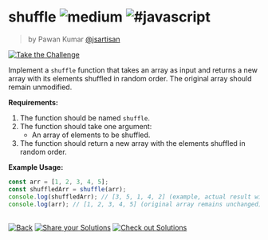 <!--info-header-start--><h1>shuffle <img src="https://img.shields.io/badge/-medium-d9901a" alt="medium"/> <img src="https://img.shields.io/badge/-%23javascript-999" alt="#javascript"/></h1><blockquote><p>by Pawan Kumar <a href="https://github.com/jsartisan" target="_blank">@jsartisan</a></p></blockquote><p><a href="https://frontend-challenges.com/challenges/158-shuffle" target="_blank"><img src="https://img.shields.io/badge/-Take%20the%20Challenge-0d99ff?logo=javascript&logoColor=white" alt="Take the Challenge"/></a> </p><!--info-header-end-->

Implement a `shuffle` function that takes an array as input and returns a new array with its elements shuffled in random order. The original array should remain unmodified.

**Requirements:**
1. The function should be named `shuffle`.
2. The function should take one argument:
   - An array of elements to be shuffled.
3. The function should return a new array with the elements shuffled in random order.

**Example Usage:**

```js
const arr = [1, 2, 3, 4, 5];
const shuffledArr = shuffle(arr);
console.log(shuffledArr); // [3, 5, 1, 4, 2] (example, actual result will vary)
console.log(arr); // [1, 2, 3, 4, 5] (original array remains unchanged)
```


<!--info-footer-start--><br><a href="../../README.md" target="_blank"><img src="https://img.shields.io/badge/-Back-grey" alt="Back"/></a> <a href="https://github.com/jsartisan/frontend-challenges/issues/new?template=answer.md&labels=answer,158,undefined&title=158%20-%20shuffle%20-%20undefined&body=" target="_blank"><img src="https://img.shields.io/badge/-Share%20your%20Solutions-teal" alt="Share your Solutions"/></a> <a href="https://github.com/jsartisan/frontend-challenges/issues?q=label%3A158+label%3Aanswer+sort%3Areactions-%2B1-desc" target="_blank"><img src="https://img.shields.io/badge/-Check%20out%20Solutions-de5a77?logo=awesome-lists&logoColor=white" alt="Check out Solutions"/></a> <!--info-footer-end-->